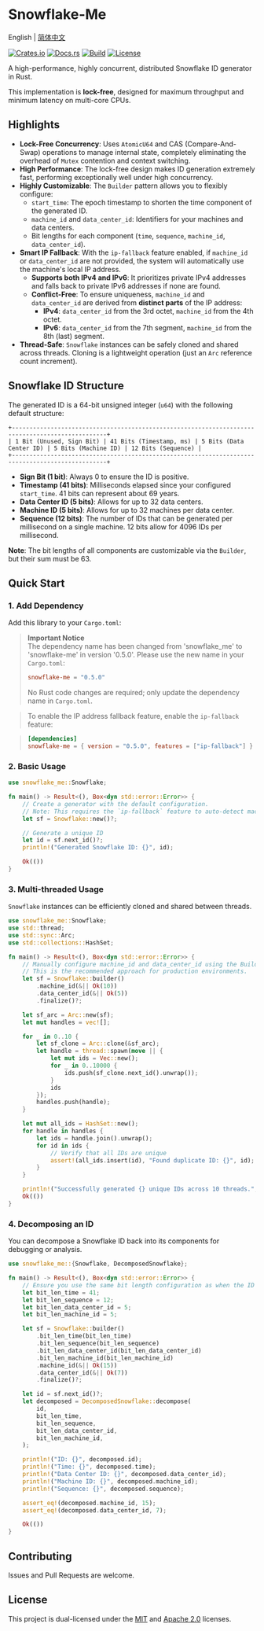 # Snowflake-Me

English | [简体中文](README_CN.md)

[![Crates.io](https://img.shields.io/crates/v/snowflake-me.svg)](https://crates.io/crates/snowflake-me)
[![Docs.rs](https://docs.rs/snowflake_me/badge.svg)](https://docs.rs/snowflake_me)
[![Build](https://github.com/houseme/snowflake-rs/workflows/Build/badge.svg)](https://github.com/houseme/snowflake-rs/actions?query=workflow%3ABuild)
[![License](https://img.shields.io/crates/l/snowflake-me)](LICENSE-APACHE)

A high-performance, highly concurrent, distributed Snowflake ID generator in Rust.

This implementation is **lock-free**, designed for maximum throughput and minimum latency on multi-core CPUs.

## Highlights

- **Lock-Free Concurrency**: Uses `AtomicU64` and CAS (Compare-And-Swap) operations to manage internal state, completely
  eliminating the overhead of `Mutex` contention and context switching.
- **High Performance**: The lock-free design makes ID generation extremely fast, performing exceptionally well under
  high concurrency.
- **Highly Customizable**: The `Builder` pattern allows you to flexibly configure:
    - `start_time`: The epoch timestamp to shorten the time component of the generated ID.
    - `machine_id` and `data_center_id`: Identifiers for your machines and data centers.
    - Bit lengths for each component (`time`, `sequence`, `machine_id`, `data_center_id`).
- **Smart IP Fallback**: With the `ip-fallback` feature enabled, if `machine_id` or `data_center_id` are not provided,
  the system will automatically use the machine's local IP address.
    - **Supports both IPv4 and IPv6**: It prioritizes private IPv4 addresses and falls back to private IPv6 addresses if
      none are found.
    - **Conflict-Free**: To ensure uniqueness, `machine_id` and `data_center_id` are derived from **distinct parts** of
      the IP address:
        - **IPv4**: `data_center_id` from the 3rd octet, `machine_id` from the 4th octet.
        - **IPv6**: `data_center_id` from the 7th segment, `machine_id` from the 8th (last) segment.
- **Thread-Safe**: `Snowflake` instances can be safely cloned and shared across threads. Cloning is a lightweight
  operation (just an `Arc` reference count increment).

## Snowflake ID Structure

The generated ID is a 64-bit unsigned integer (`u64`) with the following default structure:

```text
+-------------------------------------------------------------------------------------------------+
| 1 Bit (Unused, Sign Bit) | 41 Bits (Timestamp, ms) | 5 Bits (Data Center ID) | 5 Bits (Machine ID) | 12 Bits (Sequence) |
+-------------------------------------------------------------------------------------------------+
```

- **Sign Bit (1 bit)**: Always 0 to ensure the ID is positive.
- **Timestamp (41 bits)**: Milliseconds elapsed since your configured `start_time`. 41 bits can represent about 69
  years.
- **Data Center ID (5 bits)**: Allows for up to 32 data centers.
- **Machine ID (5 bits)**: Allows for up to 32 machines per data center.
- **Sequence (12 bits)**: The number of IDs that can be generated per millisecond on a single machine. 12 bits allow for
  4096 IDs per millisecond.

**Note**: The bit lengths of all components are customizable via the `Builder`, but their sum must be 63.

## Quick Start

### 1. Add Dependency

Add this library to your `Cargo.toml`:
> **Important Notice**  
> The dependency name has been changed from 'snowflake_me' to 'snowflake-me' in version '0.5.0'.
> Please use the new name in your `Cargo.toml`:
> ```toml
> snowflake-me = "0.5.0"
> ```
> No Rust code changes are required; only update the dependency name in `Cargo.toml`.


> To enable the IP address fallback feature, enable the `ip-fallback` feature:

> ```toml
> [dependencies]
> snowflake-me = { version = "0.5.0", features = ["ip-fallback"] }
> ```

### 2. Basic Usage

```rust
use snowflake_me::Snowflake;

fn main() -> Result<(), Box<dyn std::error::Error>> {
    // Create a generator with the default configuration.
    // Note: This requires the `ip-fallback` feature to auto-detect machine and data center IDs.
    let sf = Snowflake::new()?;

    // Generate a unique ID
    let id = sf.next_id()?;
    println!("Generated Snowflake ID: {}", id);

    Ok(())
}
```

### 3. Multi-threaded Usage

`Snowflake` instances can be efficiently cloned and shared between threads.

```rust
use snowflake_me::Snowflake;
use std::thread;
use std::sync::Arc;
use std::collections::HashSet;

fn main() -> Result<(), Box<dyn std::error::Error>> {
    // Manually configure machine_id and data_center_id using the Builder.
    // This is the recommended approach for production environments.
    let sf = Snowflake::builder()
        .machine_id(&|| Ok(10))
        .data_center_id(&|| Ok(5))
        .finalize()?;

    let sf_arc = Arc::new(sf);
    let mut handles = vec![];

    for _ in 0..10 {
        let sf_clone = Arc::clone(&sf_arc);
        let handle = thread::spawn(move || {
            let mut ids = Vec::new();
            for _ in 0..10000 {
                ids.push(sf_clone.next_id().unwrap());
            }
            ids
        });
        handles.push(handle);
    }

    let mut all_ids = HashSet::new();
    for handle in handles {
        let ids = handle.join().unwrap();
        for id in ids {
            // Verify that all IDs are unique
            assert!(all_ids.insert(id), "Found duplicate ID: {}", id);
        }
    }

    println!("Successfully generated {} unique IDs across 10 threads.", all_ids.len());
    Ok(())
}
```

### 4. Decomposing an ID

You can decompose a Snowflake ID back into its components for debugging or analysis.

```rust
use snowflake_me::{Snowflake, DecomposedSnowflake};

fn main() -> Result<(), Box<dyn std::error::Error>> {
    // Ensure you use the same bit length configuration as when the ID was generated.
    let bit_len_time = 41;
    let bit_len_sequence = 12;
    let bit_len_data_center_id = 5;
    let bit_len_machine_id = 5;

    let sf = Snowflake::builder()
        .bit_len_time(bit_len_time)
        .bit_len_sequence(bit_len_sequence)
        .bit_len_data_center_id(bit_len_data_center_id)
        .bit_len_machine_id(bit_len_machine_id)
        .machine_id(&|| Ok(15))
        .data_center_id(&|| Ok(7))
        .finalize()?;

    let id = sf.next_id()?;
    let decomposed = DecomposedSnowflake::decompose(
        id,
        bit_len_time,
        bit_len_sequence,
        bit_len_data_center_id,
        bit_len_machine_id,
    );

    println!("ID: {}", decomposed.id);
    println!("Time: {}", decomposed.time);
    println!("Data Center ID: {}", decomposed.data_center_id);
    println!("Machine ID: {}", decomposed.machine_id);
    println!("Sequence: {}", decomposed.sequence);

    assert_eq!(decomposed.machine_id, 15);
    assert_eq!(decomposed.data_center_id, 7);

    Ok(())
}
```

## Contributing

Issues and Pull Requests are welcome.

## License

This project is dual-licensed under the [MIT](LICENSE-MIT) and [Apache 2.0](LICENSE-APACHE) licenses.